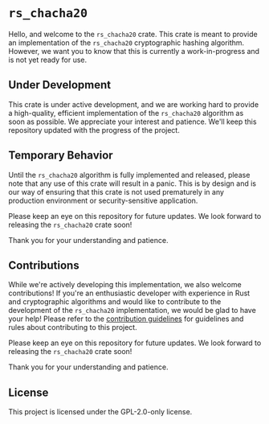# `rs_chacha20`
Hello, and welcome to the `rs_chacha20` crate. This crate is meant to provide an implementation of the `rs_chacha20` cryptographic hashing algorithm. However, we want you to know that this is currently a work-in-progress and is not yet ready for use.

## Under Development
This crate is under active development, and we are working hard to provide a high-quality, efficient implementation of the `rs_chacha20` algorithm as soon as possible. We appreciate your interest and patience. We'll keep this repository updated with the progress of the project.

## Temporary Behavior
Until the `rs_chacha20` algorithm is fully implemented and released, please note that any use of this crate will result in a panic. This is by design and is our way of ensuring that this crate is not used prematurely in any production environment or security-sensitive application.

Please keep an eye on this repository for future updates. We look forward to releasing the `rs_chacha20` crate soon!

Thank you for your understanding and patience.

## Contributions
While we're actively developing this implementation, we also welcome contributions! If you're an enthusiastic developer with experience in Rust and cryptographic algorithms and would like to contribute to the development of the `rs_chacha20` implementation, we would be glad to have your help! Please refer to the [contribution guidelines](https://github.com/Azgrom/RustyShield/CONTRIBUTING.md) for guidelines and rules about contributing to this project.

Please keep an eye on this repository for future updates. We look forward to releasing the `rs_chacha20` crate soon!

Thank you for your understanding and patience.

## License
This project is licensed under the GPL-2.0-only license.
